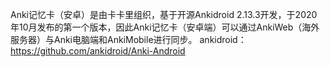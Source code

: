 Anki记忆卡（安卓）是由卡卡里组织，基于开源Ankidroid 2.13.3开发，于2020年10月发布的第一个版本，因此Anki记忆卡（安卓端）可以通过AnkiWeb（海外服务器）与Anki电脑端和AnkiMobile进行同步。
ankidroid：https://github.com/ankidroid/Anki-Android

